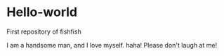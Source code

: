 # Hello-world
First repository of fishfish

I am a handsome man, and I love myself. haha!
Please don't laugh at me!
